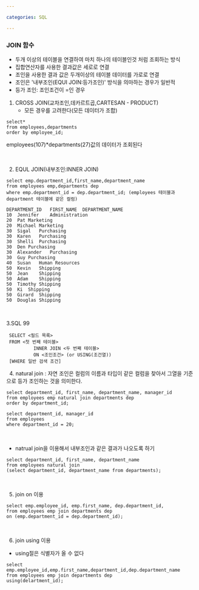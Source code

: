 ```yaml
---

categories: SQL

---
```



### JOIN 함수
- 두개 이상의 테이블을 연결하여 마치 하나의 테이블인것 처럼 조회하는 방식
- 집합연산자를 사용한 결과값은 세로로 연결
- 조인을 사용한 결과 값은 두개이상의 테이블 데이터를 가로로 연결
- 조인은 '내부조인(EQUI JOIN:등가조인)' 방식을 의마하는 경우가 일반적
- 등가 조인: 조인조건이 =인 경우
&nbsp;


1. CROSS JOIN(교차조인,데카르트곱,CARTESAN - PRODUCT)
    - 모든 경우를 고려한다(모든 데이터가 조합)
 
```
select*
from employees,departments
order by employee_id;

```
employees(107)*departments(27)값의 데이터가 조회된다


&nbsp;


2. EQUL JOIN(내부조인:INNER JOIN)

```
select emp.department_id,first_name,department_name
from employees emp,departments dep
where emp.department_id = dep.department_id; (employees 테이블과 department 테이블에 같은 컬럼)
```

```
DEPARTMENT_ID	FIRST_NAME	DEPARTMENT_NAME
10	Jennifer	Administration
20	Pat	Marketing
20	Michael	Marketing
30	Sigal	Purchasing
30	Karen	Purchasing
30	Shelli	Purchasing
30	Den	Purchasing
30	Alexander	Purchasing
30	Guy	Purchasing
40	Susan	Human Resources
50	Kevin	Shipping
50	Jean	Shipping
50	Adam	Shipping
50	Timothy	Shipping
50	Ki	Shipping
50	Girard	Shipping
50	Douglas	Shipping
```
 &nbsp;  

3.SQL 99 
``` 
 SELECT <필드 목록>
 FROM <첫 번째 테이블>
          INNER JOIN <두 번째 테이블>
          ON <조인조건> (or USING(조건열))
 [WHERE 일반 검색 조건]
```
 &nbsp; 
4. natural join : 자연 조인은 컬럼의 이름과 타입이 같은 컬럼을 찾아서 그열을 기준으로 등가 조인하는 것을 의미한다.

```
select department_id, first_name, department_name, manager_id
from employees emp natural join departments dep
order by department_id;
```
```
select department_id, manager_id
from employees
where department_id = 20;
```
 &nbsp; 
- natrual join을 이용해서 내부조인과 같은 결과가 나오도록 하기
```
select department_id, first_name, department_name
from employees natural join
(select department_id, department_name from departments);
```

 &nbsp; 
 
5. join on 이용

```
select emp.employee_id, emp.first_name, dep.department_id,
from employees emp join departments dep
on (emp.department_id = dep.department_id);
```

 &nbsp; 

6. join using 이용
- using절은 식별자가 올 수 없다

```
select emp.employee_id,emp.first_name,department_id,dep.department_name
from employees emp join departments dep
using(delartment_id);
```






